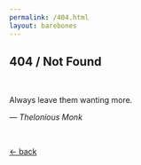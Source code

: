```yaml
---
permalink: /404.html
layout: barebones
---
```


## 404 / Not Found

<br/>

Always leave them wanting more. 

<i>— Thelonious Monk</i><br/>  

<br/>

<a href="javascript:history.back()"> <- back </a>


